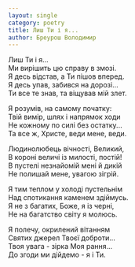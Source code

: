 ```yaml
---
layout: single
category: poetry
title: Лиш Ти і я...
author: Бреурош Володимир
---
```


Лиш Ти і я...   
Ми вирішить цю справу в змозі.  
Я десь відстав, а Ти пішов вперед.  
Я десь упав, забився на дорозі...  
Ти все те знав, та віщував мій злет.  

Я розумів, на самому початку:  
Твій вимір, шлях і напрямок ходи  
Не кожному по силі без остатку...   
Та все ж, Христе, веди мене, веди.  

Людинолюбець вічності, Великий,  
В короні величі із милості, постій!  
В пустелі незнайомій мені й дикій  
Не полишай мене, увагою зігрій.  

Я тим теплом у холоді пустельнім  
Над спотикання каменем здіймусь.  
Я не з багатих, Боже, я із черні,  
Не на багатство світу я молюсь.  

Я полечу, окрилений вітанням  
Святих джерел Твоєї доброти...   
Твоя увага - зірка Моя рання...   
До згоди ми дійдемо - я і Ти.  
